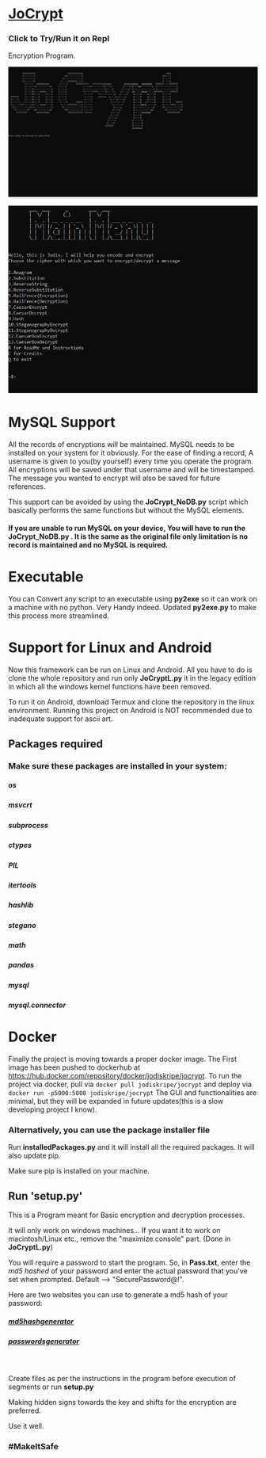 # [JoCrypt](https://replit.com/@SidJo/JoCrypt?v=1)
### Click to Try/Run it on Repl

Encryption Program.


![intro](intro.png)

![menu](menu.JPG)

# MySQL Support

All the records of encryptions will be maintained. MySQL needs to be installed on your system for it obviously.
For the ease of finding a record, A username is given to you(by yourself) every time you operate the program.
All encryptions will be saved under that username and will be timestamped. The message you wanted to encrypt will also be saved for future references.

This support can be avoided by using the <b>JoCrypt_NoDB.py</b> script which basically performs the same functions but without the MySQL elements.

#### If you are unable to run MySQL on your device, You will have to run the JoCrypt_NoDB.py . It is the same as the original file only limitation is no record is maintained and no MySQL is required.


# Executable

You can Convert any script to an executable using <b>py2exe</b> so it can work on a machine with no python.
Very Handy indeed. Updated <b>py2exe.py</b> to make this process more streamlined.


# Support for Linux and Android
Now this framework can be run on Linux and Android.
All you have to do is clone the whole repository and run only <b>JoCryptL.py</b> it in the legacy edition in which all the windows kernel functions have been removed.

To run it on Android, download Termux and clone the repository in the linux environment.
Running this project on Android is NOT recommended due to inadequate support for ascii art.

## Packages required
### Make sure these packages are installed in your system:
##### os
##### msvcrt
##### subprocess
##### ctypes
##### PIL
##### itertools
##### hashlib
##### stegano
##### math
##### pandas
##### mysql
##### mysql.connector

# Docker
Finally the project is moving towards a proper docker image. The First image has been pushed to dockerhub at https://hub.docker.com/repository/docker/jodiskripe/jocrypt.
To run the project via docker, pull via `docker pull jodiskripe/jocrypt` and deploy via `docker run -p5000:5000 jodiskripe/jocrypt`
The GUI and functionalities are minimal, but they will be expanded in future updates(this is a slow developing project I know).


### Alternatively, you can use the package installer file

Run <b>installedPackages.py</b> and it will install all the required packages. It will also update pip.

Make sure pip is installed on your machine.

## Run 'setup.py'

This is a Program meant for Basic encryption and decryption processes.

It will only work on windows machines...
If you want it to work on macintosh/Linux etc., remove the "maximize console" part. (Done in <b>JoCryptL.py</b>)

You will require a password to start the program. So,  in <b>Pass.txt</b>, enter the <em>md5 hashed</em> of your password and enter the actual password that you've set when prompted. Default --> "SecurePassword@!".


Here are two websites you can use to generate a md5 hash of your password:
##### [md5hashgenerator](https://www.md5hashgenerator.com/)
##### [passwordsgenerator](https://passwordsgenerator.net/md5-hash-generator/)  
\
\
Create files as per the instructions in the program before execution of segments or run <b>setup.py</b>

Making hidden signs towards the key and shifts for the encryption are preferred.

Use it well.

### #MakeItSafe
